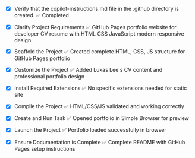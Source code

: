 <!-- Use this file to provide workspace-specific custom instructions to Copilot. For more details, visit https://code.visualstudio.com/docs/copilot/copilot-customization#_use-a-githubcopilotinstructionsmd-file -->
- [x] Verify that the copilot-instructions.md file in the .github directory is created. ✅ Completed

- [x] Clarify Project Requirements ✅ GitHub Pages portfolio website for developer CV resume with HTML CSS JavaScript modern responsive design

- [x] Scaffold the Project ✅ Created complete HTML, CSS, JS structure for GitHub Pages portfolio

- [x] Customize the Project ✅ Added Lukas Lee's CV content and professional portfolio design

- [x] Install Required Extensions ✅ No specific extensions needed for static site

- [x] Compile the Project ✅ HTML/CSS/JS validated and working correctly

- [x] Create and Run Task ✅ Opened portfolio in Simple Browser for preview

- [x] Launch the Project ✅ Portfolio loaded successfully in browser

- [x] Ensure Documentation is Complete ✅ Complete README with GitHub Pages setup instructions
